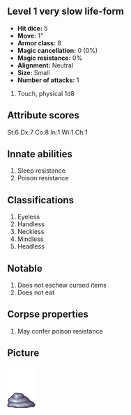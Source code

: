 ## Level 1 very slow life-form

- **Hit dice:** 5
- **Move:** 1"
- **Armor class:** 8
- **Magic cancellation:** 0 (0%)
- **Magic resistance:** 0%
- **Alignment:** Neutral
- **Size:** Small
- **Number of attacks:** 1
1. Touch, physical 1d8

## Attribute scores

St:6 Dx:7 Co:8 In:1 Wi:1 Ch:1

## Innate abilities

1. Sleep resistance
2. Poison resistance

## Classifications

1. Eyeless
2. Handless
3. Neckless
4. Mindless
5. Headless

## Notable

1. Does not eschew cursed items
2. Does not eat

## Corpse properties

1. May confer poison resistance

## Picture

![Quivering blob](https://github.com/hyvanmielenpelit/GnollHackTileSet/blob/main/Monsters/quivering_blob/quivering_blob.png?raw=true)
